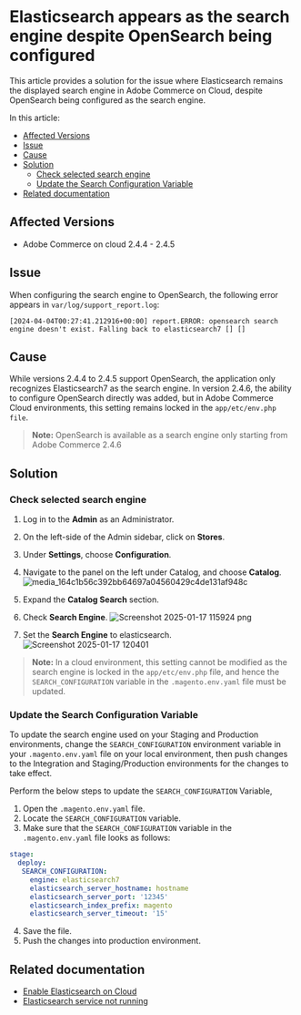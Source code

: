 
# Elasticsearch appears as the search engine despite OpenSearch being configured

This article provides a solution for the issue where Elasticsearch remains the displayed search engine in Adobe Commerce on Cloud, despite OpenSearch being configured as the search engine.

In this article:
- [Affected Versions](#affected-versions)
- [Issue](#issue)
- [Cause](#cause)
- [Solution](#solution)
     - [Check selected search engine](#check-selected-search-engine)
     - [Update the Search Configuration Variable](#update-the-search-configuration-variable)
- [Related documentation](#related-documentation) 

## Affected Versions
* Adobe Commerce on cloud 2.4.4 - 2.4.5

## Issue 

When configuring the search engine to OpenSearch, the following error appears in `var/log/support_report.log`:
```
[2024-04-04T00:27:41.212916+00:00] report.ERROR: opensearch search engine doesn't exist. Falling back to elasticsearch7 [] []
```
## Cause

While versions 2.4.4 to 2.4.5 support OpenSearch, the application only recognizes Elasticsearch7 as the search engine. In version 2.4.6, the ability to configure OpenSearch directly was added, but in Adobe Commerce Cloud environments, this setting remains locked in the `app/etc/env.php file`.
> **Note:** OpenSearch is available as a search engine only starting from Adobe Commerce 2.4.6
## Solution

### Check selected search engine

1. Log in to the **Admin** as an Administrator.
2. On the left-side of the Admin sidebar, click on **Stores**.
3. Under **Settings**, choose **Configuration**.
4. Navigate to the panel on the left under Catalog, and choose **Catalog**.
![media_164c1b56c392bb64697a04560429c4de131af948c](https://github.com/user-attachments/assets/04367845-1440-4648-851b-cbef8b472316)

5. Expand the **Catalog Search** section.
6. Check  **Search Engine**.
![Screenshot 2025-01-17 115924 png](https://github.com/user-attachments/assets/eae18d23-fff0-4d19-a525-d04702e4441e)

8. Set the **Search Engine** to elasticsearch.
![Screenshot 2025-01-17 120401](https://github.com/user-attachments/assets/ecf4db6f-0ce8-4200-88a0-7fdb0a04d2d6)

> **Note:** In a cloud environment, this setting cannot be modified as the search engine is locked in the `app/etc/env.php` file, and hence the `SEARCH_CONFIGURATION` variable in the `.magento.env.yaml` file must be updated.

### Update the Search Configuration Variable
 
To update the search engine used on your Staging and Production environments, change the `SEARCH_CONFIGURATION` environment variable in your `.magento.env.yaml` file on your local environment, then push changes to the Integration and Staging/Production environments for the changes to take effect.

Perform the below steps to update the `SEARCH_CONFIGURATION` Variable,

1. Open the `.magento.env.yaml` file.
2. Locate the `SEARCH_CONFIGURATION` variable.
3. Make sure that the `SEARCH_CONFIGURATION` variable in the `.magento.env.yaml` file looks as follows:
```yaml
stage:
  deploy:
   SEARCH_CONFIGURATION:
     engine: elasticsearch7
     elasticsearch_server_hostname: hostname
     elasticsearch_server_port: '12345'
     elasticsearch_index_prefix: magento
     elasticsearch_server_timeout: '15'
```
4. Save the file.
5. Push the changes into production environment.

## Related documentation
* [Enable Elasticsearch on Cloud](https://experienceleague.adobe.com/en/docs/commerce-knowledge-base/kb/how-to/enable-elasticsearch-on-cloud)
* [Elasticsearch service not running](https://experienceleague.adobe.com/en/docs/commerce-knowledge-base/kb/troubleshooting/elasticsearch/elasticsearch-service-not-running)
